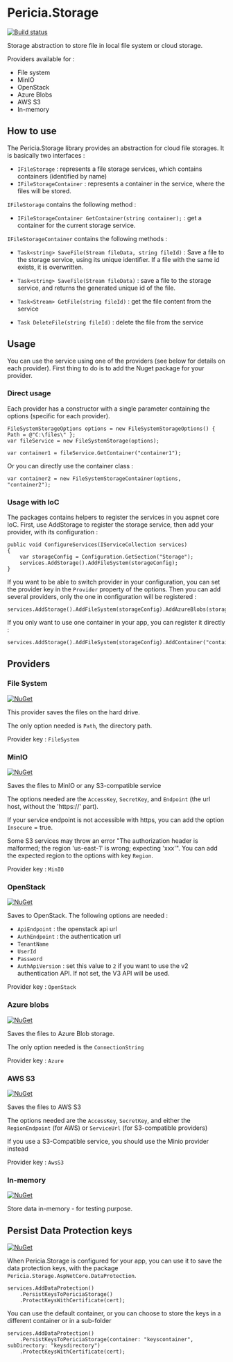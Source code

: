 # Pericia.Storage

[![Build status](https://dev.azure.com/glacasa/GithubBuilds/_apis/build/status/Pericia.Storage-CI)](https://dev.azure.com/glacasa/GithubBuilds/_build/latest?definitionId=64)

Storage abstraction to store file in local file system or cloud storage. 

Providers available for :

- File system
- MinIO
- OpenStack
- Azure Blobs
- AWS S3
- In-memory

## How to use

The Pericia.Storage library provides an abstraction for cloud file storages. It is basically two interfaces :

- `IFileStorage` : represents a file storage services, which contains containers (identified by name)
- `IFileStorageContainer` : represents a container in the service, where the files will be stored.

`IFileStorage` contains the following method :

- `IFileStorageContainer GetContainer(string container);` : get a container for the current storage service.

`IFileStorageContainer` contains the following methods :

- `Task<string> SaveFile(Stream fileData, string fileId)` : Save a file to the storage service, using its unique identifier. If a file with the same id exists, it is overwritten.

- `Task<string> SaveFile(Stream fileData)` : save a file to the storage service, and returns the generated unique id of the file. 

- `Task<Stream> GetFile(string fileId)` : get the file content from the service

- `Task DeleteFile(string fileId)` : delete the file from the service

## Usage

You can use the service using one of the providers (see below for details on each provider). First thing to do is to add the Nuget package for your provider.

### Direct usage

Each provider has a constructor with a single parameter containing the options (specific for each provider). 

	FileSystemStorageOptions options = new FileSystemStorageOptions() { Path = @"C:\files\" };
	var fileService = new FileSystemStorage(options);

	var container1 = fileService.GetContainer("container1");

Or you can directly use the container class :

	var container2 = new FileSystemStorageContainer(options, "container2");

### Usage with IoC

The packages contains helpers to register the services in you aspnet core IoC.
First, use AddStorage to register the storage service, then add your provider, with its configuration :

	public void ConfigureServices(IServiceCollection services)
	{
		var storageConfig = Configuration.GetSection("Storage");
		services.AddStorage().AddFileSystem(storageConfig);
	}

If you want to be able to switch provider in your configuration, you can set the provider key in the `Provider` property of the options. Then you can add several providers, only the one in configuration will be registered :

	services.AddStorage().AddFileSystem(storageConfig).AddAzureBlobs(storageConfig).AddOpenStack(storageConfig);

If you only want to use one container in your app, you can register it directly :

	services.AddStorage().AddFileSystem(storageConfig).AddContainer("container1");

## Providers

### File System

[![NuGet](https://img.shields.io/nuget/v/Pericia.Storage.FileSystem.svg)](https://www.nuget.org/packages/Pericia.Storage.FileSystem/)

This provider saves the files on the hard drive.

The only option needed is `Path`, the directory path.

Provider key : `FileSystem`

### MinIO

[![NuGet](https://img.shields.io/nuget/v/Pericia.Storage.Minio.svg)](https://www.nuget.org/packages/Pericia.Storage.Minio/)

Saves the files to MinIO or any S3-compatible service

The options needed are the `AccessKey`, `SecretKey`, and `Endpoint` (the url host, without the 'https://' part).

If your service endpoint is not accessible with https, you can add the option `Insecure` = true.

Some S3 services may throw an error "The authorization header is malformed; the region 'us-east-1' is wrong; expecting 'xxx'". You can add the expected region to the options with key `Region`.

Provider key : `MinIO`

### OpenStack

[![NuGet](https://img.shields.io/nuget/v/Pericia.Storage.OpenStack.svg)](https://www.nuget.org/packages/Pericia.Storage.OpenStack/)

Saves to OpenStack. The following options are needed :

- `ApiEndpoint` : the openstack api url
- `AuthEndpoint` : the authentication url
- `TenantName`
- `UserId`
- `Password`
- `AuthApiVersion` : set this value to `2` if you want to use the v2 authentication API. If not set, the V3 API will be used.

Provider key : `OpenStack`

### Azure blobs

[![NuGet](https://img.shields.io/nuget/v/Pericia.Storage.AzureBlobs.svg)](https://www.nuget.org/packages/Pericia.Storage.AzureBlobs/)

Saves the files to Azure Blob storage.

The only option needed is the `ConnectionString`

Provider key : `Azure`

### AWS S3

[![NuGet](https://img.shields.io/nuget/v/Pericia.Storage.AwsS3.svg)](https://www.nuget.org/packages/Pericia.Storage.AwsS3/)

Saves the files to AWS S3 

The options needed are the `AccessKey`, `SecretKey`, and either the `RegionEndpoint` (for AWS) or `ServiceUrl` (for S3-compatible providers)

If you use a S3-Compatible service, you should use the Minio provider instead

Provider key : `AwsS3`

### In-memory

[![NuGet](https://img.shields.io/nuget/v/Pericia.Storage.InMemory.svg)](https://www.nuget.org/packages/Pericia.Storage.InMemory/)

Store data in-memory - for testing purpose.


## Persist Data Protection keys

[![NuGet](https://img.shields.io/nuget/v/Pericia.Storage.AspNetCore.DataProtection.svg)](https://www.nuget.org/packages/Pericia.Storage.AspNetCore.DataProtection/)

When Pericia.Storage is configured for your app, you can use it to save the data protection keys, with the package `Pericia.Storage.AspNetCore.DataProtection`.

	services.AddDataProtection()
		.PersistKeysToPericiaStorage()
		.ProtectKeysWithCertificate(cert);

You can use the default container, or you can choose to store the keys in a different container or in a sub-folder

    services.AddDataProtection()
        .PersistKeysToPericiaStorage(container: "keyscontainer", subDirectory: "keysdirectory")
        .ProtectKeysWithCertificate(cert);
		
